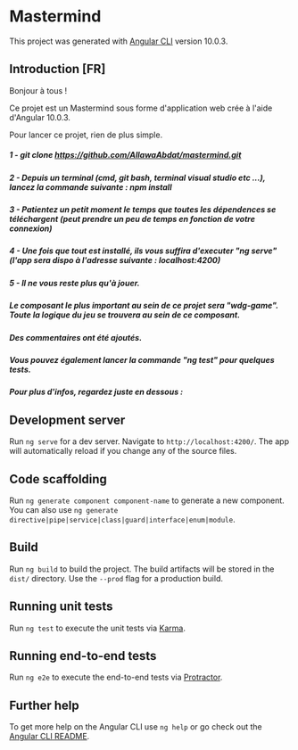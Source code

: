 # Mastermind

This project was generated with [Angular CLI](https://github.com/angular/angular-cli) version 10.0.3.

## Introduction [FR]

Bonjour à tous !

Ce projet est un Mastermind sous forme d'application web crée à l'aide d'Angular 10.0.3.

Pour lancer ce projet, rien de plus simple.

##### 1 - git clone https://github.com/AllawaAbdat/mastermind.git
##### 2 - Depuis un terminal (cmd, git bash, terminal visual studio etc ...), lancez la commande suivante : npm install
##### 3 - Patientez un petit moment le temps que toutes les dépendences se téléchargent (peut prendre un peu de temps en fonction de votre connexion)
##### 4 - Une fois que tout est installé, ils vous suffira d'executer "ng serve" (l'app sera dispo à l'adresse suivante : localhost:4200)
##### 5 - Il ne vous reste plus qu'à jouer.

##### Le composant le plus important au sein de ce projet sera "wdg-game". Toute la logique du jeu se trouvera au sein de ce composant.
##### Des commentaires ont été ajoutés.

##### Vous pouvez également lancer la commande "ng test" pour quelques tests.

##### Pour plus d'infos, regardez juste en dessous :

## Development server

Run `ng serve` for a dev server. Navigate to `http://localhost:4200/`. The app will automatically reload if you change any of the source files.

## Code scaffolding

Run `ng generate component component-name` to generate a new component. You can also use `ng generate directive|pipe|service|class|guard|interface|enum|module`.

## Build

Run `ng build` to build the project. The build artifacts will be stored in the `dist/` directory. Use the `--prod` flag for a production build.

## Running unit tests

Run `ng test` to execute the unit tests via [Karma](https://karma-runner.github.io).

## Running end-to-end tests

Run `ng e2e` to execute the end-to-end tests via [Protractor](http://www.protractortest.org/).

## Further help

To get more help on the Angular CLI use `ng help` or go check out the [Angular CLI README](https://github.com/angular/angular-cli/blob/master/README.md).
